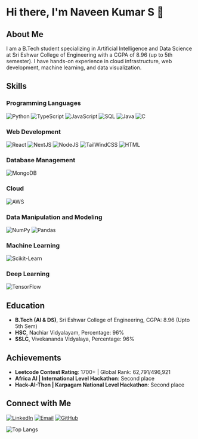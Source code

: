 # Hi there, I'm Naveen Kumar S 👋


## About Me
I am a B.Tech student specializing in Artificial Intelligence and Data Science at Sri Eshwar College of Engineering with a CGPA of 8.96 (up to 5th semester). I have hands-on experience in cloud infrastructure, web development, machine learning, and data visualization.

## Skills

### Programming Languages
![Python](https://img.shields.io/badge/-Python-blue)
![TypeScript](https://img.shields.io/badge/-TypeScript-blue)
![JavaScript](https://img.shields.io/badge/-JavaScript-yellow)
![SQL](https://img.shields.io/badge/-SQL-blue)
![Java](https://img.shields.io/badge/-Java-orange)
![C](https://img.shields.io/badge/-C-green)

### Web Development
![React](https://img.shields.io/badge/-React-blue)
![NextJS](https://img.shields.io/badge/-NextJS-yellow)
![NodeJS](https://img.shields.io/badge/-NodeJS-green)
![TailWindCSS](https://img.shields.io/badge/-TailWindCSS-lightblue)
![HTML](https://img.shields.io/badge/-HTML-red)

### Database Management
![MongoDB](https://img.shields.io/badge/-MongoDB-green)

### Cloud
![AWS](https://img.shields.io/badge/-AWS-orange)

### Data Manipulation and Modeling
![NumPy](https://img.shields.io/badge/-NumPy-lightblue)
![Pandas](https://img.shields.io/badge/-Pandas-yellow)

### Machine Learning
![Scikit-Learn](https://img.shields.io/badge/-Scikit--Learn-orange)

### Deep Learning
![TensorFlow](https://img.shields.io/badge/-TensorFlow-orange)


## Education
- **B.Tech (AI & DS)**, Sri Eshwar College of Engineering, CGPA: 8.96 (Upto 5th Sem)
- **HSC**, Nachiar Vidyalayam, Percentage: 96%
- **SSLC**, Vivekananda Vidyalaya, Percentage: 96%


## Achievements
- **Leetcode Contest Rating**: 1700+ | Global Rank: 62,791/496,921
- **Africa AI | International Level Hackathon**: Second place
- **Hack-AI-Thon | Karpagam National Level Hackathon**: Second place

## Connect with Me
[![LinkedIn](https://img.shields.io/badge/LinkedIn-blue)](https://www.linkedin.com/in/naveen-kumar-s-844450311)
[![Email](https://img.shields.io/badge/Email-red)](mailto:naveensakthivel3251@gmail.com)
[![GitHub](https://img.shields.io/badge/GitHub-black)](https://github.com/Naveen3251)

![Top Langs](https://github-readme-stats.vercel.app/api/top-langs/?username=Naveen3251&layout=compact&theme=radical)

